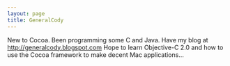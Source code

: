 ```yaml
---
layout: page
title: GeneralCody
---
```


New to Cocoa. Been programming some C and Java. Have my blog at http://generalcody.blogspot.com
Hope to learn Objective-C 2.0 and how to use the Cocoa framework to make decent Mac applications...

